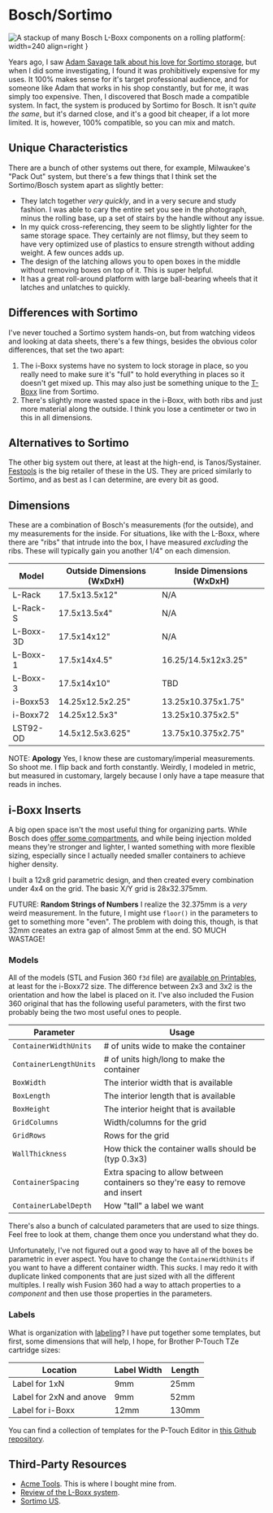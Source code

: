 # Bosch/Sortimo

![A stackup of many Bosch L-Boxx components on a rolling
platform](img/bosch-stackup.jpg){: width=240 align=right }

Years ago, I saw [Adam Savage talk about his love for Sortimo storage](https://www.youtube.com/watch?v=1OPSbF6kM9k
), but when I did some investigating, I found it was prohibitively
expensive for my uses. It 100% makes sense for it's target professional
audience, and for someone like Adam that works in his shop constantly,
but for me, it was simply too expensive. Then, I discovered that Bosch
made a compatible system. In fact, the system is produced by Sortimo for
Bosch. It isn't _quite the same_, but it's darned close, and it's a good
bit cheaper, if a lot more limited. It is, however, 100% compatible, so
you can mix and match.

## Unique Characteristics

There are a bunch of other systems out there, for example, Milwaukee's
"Pack Out" system, but there's a few things that I think set the
Sortimo/Bosch system apart as slightly better:

* They latch together _very quickly_, and in a very secure and study
  fashion. I was able to cary the entire set you see in the photograph,
  minus the rolling base, up a set of stairs by the handle without any
  issue.
* In my quick cross-referencing, they seem to be slightly lighter for
  the same storage space. They certainly are not flimsy, but they seem
  to have very optimized use of plastics to ensure strength without
  adding weight. A few ounces adds up.
* The design of the latching allows you to open boxes in the middle
  without removing boxes on top of it. This is super helpful.
* It has a great roll-around platform with large ball-bearing wheels
  that it latches and unlatches to quickly.

## Differences with Sortimo

I've never touched a Sortimo system hands-on, but from watching videos
and looking at data sheets, there's a few things, besides the obvious
color differences, that set the two apart:

1. The i-Boxx systems have no system to lock storage in place, so you
   really need to make sure it's "full" to hold everything in places so
   it doesn't get mixed up. This may also just be something unique to
   the
   [T-Boxx](https://www.mysortimo.us/en_US/Storage-Bins-%26-Boxes/T-BOXX-G/c/47220)
   line from Sortimo.
2. There's slightly more wasted space in the i-Boxx, with both ribs and
   just more material along the outside. I think you lose a centimeter
   or two in this in all dimensions.

## Alternatives to Sortimo

The other big system out there, at least at the high-end, is
Tanos/Systainer.
[Festools](https://www.festoolusa.com/products/systainer,-sortainer-and-systainer-port/systainer)
is the big retailer of these in the US. They are priced similarly to
Sortimo, and as best as I can determine, are every bit as good.

## Dimensions

These are a combination of Bosch's measurements (for the outside), and
my measurements for the inside. For situations, like with the L-Boxx,
where there are "ribs" that intrude into the box, I have measured
_excluding_ the ribs. These will typically gain you another 1/4" on each
dimension.

| Model     | Outside Dimensions (WxDxH) | Inside Dimensions (WxDxH) |
| --------- | -------------------------- | ------------------------- |
| L-Rack    | 17.5x13.5x12"              | N/A                       |
| L-Rack-S  | 17.5x13.5x4"               | N/A                       |
| L-Boxx-3D | 17.5x14x12"                | N/A                       |
| L-Boxx-1  | 17.5x14x4.5"               | 16.25/14.5x12x3.25"       |
| L-Boxx-3  | 17.5x14x10"                | TBD                          |
| i-Boxx53  | 14.25x12.5x2.25"           | 13.25x10.375x1.75"        |
| i-Boxx72  | 14.25x12.5x3"              | 13.25x10.375x2.5"         |
| LST92-OD  | 14.5x12.5x3.625"           | 13.75x10.375x2.75"        |

NOTE: **Apology** Yes, I know these are customary/imperial
measurements. So shoot me. I flip back and forth constantly. Weirdly, I
modeled in metric, but measured in customary, largely because I only
have a tape measure that reads in inches.

## i-Boxx Inserts

A big open space isn't the most useful thing for organizing parts. While
Bosch does [offer some
compartments](https://www.boschtools.com/us/en/boschtools-ocs/tool-and-accessory-storage-org53-12-46580-p/),
and while being injection molded means they're stronger and lighter, I
wanted something with more flexible sizing, especially since I actually
needed smaller containers to achieve higher density. 

I built a 12x8 grid parametric design, and then created every
combination under 4x4 on the grid. The basic X/Y grid is 28x32.375mm.

FUTURE: **Random Strings of Numbers** I realize the 32.375mm is a _very_
weird measurement. In the future, I might use `floor()` in the
parameters to get to something more "even". The problem with doing this,
though, is that 32mm creates an extra gap of almost 5mm at the end. SO
MUCH WASTAGE!

### Models

All of the models (STL and Fusion 360 `f3d` file) are [available on
Printables](https://www.printables.com/model/538356-boschsortimo-i-boxx72-sorting-containers),
at least for the i-Boxx72 size. The difference between 2x3 and 3x2 is
the orientation and how the label is placed on it. I've also included
the Fusion 360 original that has the following useful parameters, with
the first two probably being the two most useful ones to people.

| Parameter                | Usage                                                                          |
| ------------------------ | ------------------------------------------------------------------------------ |
| `ContainerWidthUnits`  | # of units wide to make the container                                          |
| `ContainerLengthUnits` | # of units high/long to make the container                                     |
| `BoxWidth`                 | The interior width that is available                                           |
| `BoxLength`                | The interior length that is available                                          |
| `BoxHeight`                | The interior height that is available                                          |
| `GridColumns`              | Width/columns for the grid                                                     |
| `GridRows`                 | Rows for the grid                                                              |
| `WallThickness`            | How thick the container walls should be (typ 0.3x3)                            |
| `ContainerSpacing`         | Extra spacing to allow between containers so they're easy to remove and insert |
| `ContainerLabelDepth`      | How "tall" a label we want                                                     |

There's also a bunch of calculated parameters that are used to size
things. Feel free to look at them, change them once you understand what
they do.

Unfortunately, I've not figured out a good way to have all of the boxes
be parametric in ever aspect. You have to change the
`ContainerWidthUnits` if you want to have a different container width.
This _sucks_. I may redo it with duplicate linked components that are
just sized with all the different multiples. I really wish Fusion 360
had a way to attach properties to a _component_ and then use those
properties in the parameters.

### Labels

What is organization with [labeling](labeling.md)? I have put together
some templates, but first, some dimensions that will help, I hope, for
Brother P-Touch TZe cartridge sizes:

| Location                | Label Width | Length |
| ----------------------- | ----------- | ------ |
| Label for 1xN           | 9mm         | 25mm   |
| Label for 2xN and anove | 9mm         | 52mm   |
| Label for i-Boxx        | 12mm        | 130mm  |

You can find a collection of templates for the P-Touch Editor in [this
Github repository](https://github.com/rebma-io/brother-label-templates). 

## Third-Party Resources

* [Acme Tools](https://acmetools.com/). This is where I bought mine
  from.
* [Review of the L-Boxx system](https://toolsinaction.com/bosch-l-boxx-review/).
* [Sortimo US](https://www.mysortimo.us/en_US/).